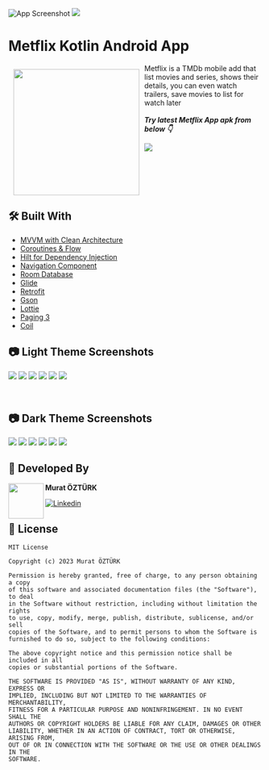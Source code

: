 ![App Screenshot](https://github.com/muratozturk5/Metflix/blob/main/Screenshots/BANNER.png)
![](https://vbr.wocr.tk/badge?page_id=metflix&color=55acb7&style=for-the-badge&logo=Github)

# Metflix Kotlin Android App

<img src="https://github.com/muratozturk5/Metflix/blob/main/Screenshots/logo.png" align="left"
width="250" hspace="10" vspace="10">
   
Metflix is a TMDb mobile add that list movies and series, shows their details, you can even watch trailers, save movies to list for watch later</br></br>***Try latest Metflix App apk from below 👇***

[![](https://img.shields.io/badge/Metflix-APK-brightgreen?style=for-the-badge&logo=android)](https://github.com/muratozturk5/Metflix/raw/main/Apk/metflix.apk)</br></br></br></br></br></br>

## 🛠 Built With
- [MVVM with Clean Architecture](https://www.toptal.com/android/android-apps-mvvm-with-clean-architecture)
- [Coroutines & Flow](https://developer.android.com/kotlin/flow)
- [Hilt for Dependency Injection](https://developer.android.com/training/dependency-injection/hilt-android)
- [Navigation Component](https://developer.android.com/guide/navigation/navigation-getting-started)
- [Room Database](https://developer.android.com/training/data-storage/room)
- [Glide](https://github.com/bumptech/glide)
- [Retrofit](https://square.github.io/retrofit)
- [Gson](https://github.com/google/gson)
- [Lottie](https://github.com/LottieFiles/lottie-android)
- [Paging 3](https://proandroiddev.com/paging-3-easier-way-to-pagination-part-1-584cad1f4f61)
- [Coil](https://coil-kt.github.io/coil/)

## 📷 Light Theme Screenshots

![](https://github.com/muratozturk5/Metflix/blob/main/Screenshots/1.png)
![](https://github.com/muratozturk5/Metflix/blob/main/Screenshots/2.png)
![](https://github.com/muratozturk5/Metflix/blob/main/Screenshots/3.png)
![](https://github.com/muratozturk5/Metflix/blob/main/Screenshots/4.png)
![](https://github.com/muratozturk5/Metflix/blob/main/Screenshots/5.png)
![](https://github.com/muratozturk5/Metflix/blob/main/Screenshots/6.png)

</br>

## 📷 Dark Theme Screenshots
![](https://github.com/muratozturk5/Metflix/blob/main/Screenshots/1d.png)
![](https://github.com/muratozturk5/Metflix/blob/main/Screenshots/2d.png)
![](https://github.com/muratozturk5/Metflix/blob/main/Screenshots/3d.png)
![](https://github.com/muratozturk5/Metflix/blob/main/Screenshots/4d.png)
![](https://github.com/muratozturk5/Metflix/blob/main/Screenshots/5d.png)
![](https://github.com/muratozturk5/Metflix/blob/main/Screenshots/6d.png)
</br>


## 👨 Developed By 

 <img src="https://avatars.githubusercontent.com/u/62841905?s=400&u=6b1f97cf6a3dfe668719000f9686f5fe861f273a&v=4" width="70" align="left">


**Murat ÖZTÜRK**

[![Linkedin](https://img.shields.io/badge/-linkedin-grey?logo=linkedin)](https://www.linkedin.com/in/murat-%C3%B6zt%C3%BCrk-7a9306217/)

📄 License 
-------

```
MIT License

Copyright (c) 2023 Murat ÖZTÜRK

Permission is hereby granted, free of charge, to any person obtaining a copy
of this software and associated documentation files (the "Software"), to deal
in the Software without restriction, including without limitation the rights
to use, copy, modify, merge, publish, distribute, sublicense, and/or sell
copies of the Software, and to permit persons to whom the Software is
furnished to do so, subject to the following conditions:

The above copyright notice and this permission notice shall be included in all
copies or substantial portions of the Software.

THE SOFTWARE IS PROVIDED "AS IS", WITHOUT WARRANTY OF ANY KIND, EXPRESS OR
IMPLIED, INCLUDING BUT NOT LIMITED TO THE WARRANTIES OF MERCHANTABILITY,
FITNESS FOR A PARTICULAR PURPOSE AND NONINFRINGEMENT. IN NO EVENT SHALL THE
AUTHORS OR COPYRIGHT HOLDERS BE LIABLE FOR ANY CLAIM, DAMAGES OR OTHER
LIABILITY, WHETHER IN AN ACTION OF CONTRACT, TORT OR OTHERWISE, ARISING FROM,
OUT OF OR IN CONNECTION WITH THE SOFTWARE OR THE USE OR OTHER DEALINGS IN THE
SOFTWARE.
```
